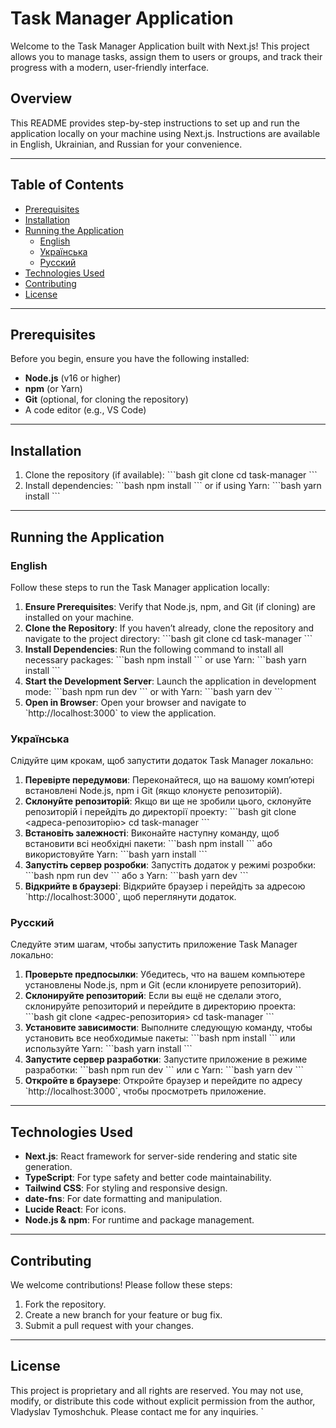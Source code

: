# Task Manager Application

Welcome to the Task Manager Application built with Next.js! This project allows you to manage tasks, assign them to users or groups, and track their progress with a modern, user-friendly interface.

## Overview

This README provides step-by-step instructions to set up and run the application locally on your machine using Next.js. Instructions are available in English, Ukrainian, and Russian for your convenience.

---

## Table of Contents

- [Prerequisites](#prerequisites)
- [Installation](#installation)
- [Running the Application](#running-the-application)
  - [English](#english)
  - [Українська](#українська)
  - [Русский](#русский)
- [Technologies Used](#technologies-used)
- [Contributing](#contributing)
- [License](#license)

---

## Prerequisites

Before you begin, ensure you have the following installed:

- **Node.js** (v16 or higher)
- **npm** (or Yarn)
- **Git** (optional, for cloning the repository)
- A code editor (e.g., VS Code)

---

## Installation

1. Clone the repository (if available):
   \`\`\`bash
   git clone <repository-url>
   cd task-manager
   \`\`\`
2. Install dependencies:
   \`\`\`bash
   npm install
   \`\`\`
   or if using Yarn:
   \`\`\`bash
   yarn install
   \`\`\`

---

## Running the Application

### English

Follow these steps to run the Task Manager application locally:

1. **Ensure Prerequisites**: Verify that Node.js, npm, and Git (if cloning) are installed on your machine.
2. **Clone the Repository**: If you haven’t already, clone the repository and navigate to the project directory:
   \`\`\`bash
   git clone <repository-url>
   cd task-manager
   \`\`\`
3. **Install Dependencies**: Run the following command to install all necessary packages:
   \`\`\`bash
   npm install
   \`\`\`
   or use Yarn:
   \`\`\`bash
   yarn install
   \`\`\`
4. **Start the Development Server**: Launch the application in development mode:
   \`\`\`bash
   npm run dev
   \`\`\`
   or with Yarn:
   \`\`\`bash
   yarn dev
   \`\`\`
5. **Open in Browser**: Open your browser and navigate to \`http://localhost:3000\` to view the application.

### Українська

Слідуйте цим крокам, щоб запустити додаток Task Manager локально:

1. **Перевірте передумови**: Переконайтеся, що на вашому комп’ютері встановлені Node.js, npm і Git (якщо клонуєте репозиторій).
2. **Склонуйте репозиторій**: Якщо ви ще не зробили цього, склонуйте репозиторій і перейдіть до директорії проекту:
   \`\`\`bash
   git clone <адреса-репозиторію>
   cd task-manager
   \`\`\`
3. **Встановіть залежності**: Виконайте наступну команду, щоб встановити всі необхідні пакети:
   \`\`\`bash
   npm install
   \`\`\`
   або використовуйте Yarn:
   \`\`\`bash
   yarn install
   \`\`\`
4. **Запустіть сервер розробки**: Запустіть додаток у режимі розробки:
   \`\`\`bash
   npm run dev
   \`\`\`
   або з Yarn:
   \`\`\`bash
   yarn dev
   \`\`\`
5. **Відкрийте в браузері**: Відкрийте браузер і перейдіть за адресою \`http://localhost:3000\`, щоб переглянути додаток.

### Русский

Следуйте этим шагам, чтобы запустить приложение Task Manager локально:

1. **Проверьте предпосылки**: Убедитесь, что на вашем компьютере установлены Node.js, npm и Git (если клонируете репозиторий).
2. **Склонируйте репозиторий**: Если вы ещё не сделали этого, склонируйте репозиторий и перейдите в директорию проекта:
   \`\`\`bash
   git clone <адрес-репозитория>
   cd task-manager
   \`\`\`
3. **Установите зависимости**: Выполните следующую команду, чтобы установить все необходимые пакеты:
   \`\`\`bash
   npm install
   \`\`\`
   или используйте Yarn:
   \`\`\`bash
   yarn install
   \`\`\`
4. **Запустите сервер разработки**: Запустите приложение в режиме разработки:
   \`\`\`bash
   npm run dev
   \`\`\`
   или с Yarn:
   \`\`\`bash
   yarn dev
   \`\`\`
5. **Откройте в браузере**: Откройте браузер и перейдите по адресу \`http://localhost:3000\`, чтобы просмотреть приложение.

---

## Technologies Used

- **Next.js**: React framework for server-side rendering and static site generation.
- **TypeScript**: For type safety and better code maintainability.
- **Tailwind CSS**: For styling and responsive design.
- **date-fns**: For date formatting and manipulation.
- **Lucide React**: For icons.
- **Node.js & npm**: For runtime and package management.

---

## Contributing

We welcome contributions! Please follow these steps:

1. Fork the repository.
2. Create a new branch for your feature or bug fix.
3. Submit a pull request with your changes.

---

## License

This project is proprietary and all rights are reserved. You may not use, modify, or distribute this code without explicit permission from the author, Vladyslav Tymoshchuk. Please contact me for any inquiries.
`
